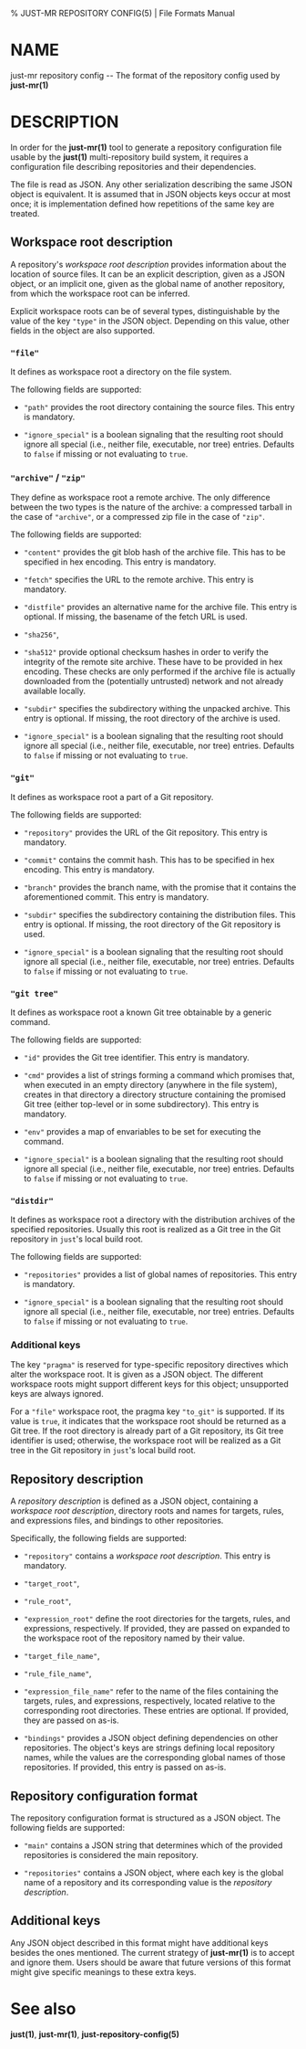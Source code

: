 % JUST-MR REPOSITORY CONFIG(5) | File Formats Manual

NAME
====

just-mr repository config -- The format of the repository config used by
**just-mr(1)**

DESCRIPTION
===========

In order for the **just-mr(1)** tool to generate a repository
configuration file usable by the **just(1)** multi-repository build
system, it requires a configuration file describing repositories and
their dependencies.

The file is read as JSON. Any other serialization describing the same
JSON object is equivalent. It is assumed that in JSON objects keys occur
at most once; it is implementation defined how repetitions of the same
key are treated.

Workspace root description
--------------------------

A repository's *workspace root description* provides information about
the location of source files. It can be an explicit description, given
as a JSON object, or an implicit one, given as the global name of
another repository, from which the workspace root can be inferred.

Explicit workspace roots can be of several types, distinguishable by the
value of the key `"type"` in the JSON object. Depending on this value,
other fields in the object are also supported.

### `"file"`

It defines as workspace root a directory on the file system.

The following fields are supported:

 - `"path"` provides the root directory containing the source files.
   This entry is mandatory.

 - `"ignore_special"` is a boolean signaling that the resulting root
   should ignore all special (i.e., neither file, executable, nor tree)
   entries. Defaults to `false` if missing or not evaluating to `true`.

### `"archive"` / `"zip"`

They define as workspace root a remote archive. The only difference
between the two types is the nature of the archive: a compressed tarball
in the case of `"archive"`, or a compressed zip file in the case of
`"zip"`.

The following fields are supported:

 - `"content"` provides the git blob hash of the archive file. This has
   to be specified in hex encoding. This entry is mandatory.

 - `"fetch"` specifies the URL to the remote archive. This entry is
   mandatory.

 - `"distfile"` provides an alternative name for the archive file. This
   entry is optional. If missing, the basename of the fetch URL is
   used.

 - `"sha256"`,

 - `"sha512"` provide optional checksum hashes in order to verify the
   integrity of the remote site archive. These have to be provided in
   hex encoding. These checks are only performed if the archive file is
   actually downloaded from the (potentially untrusted) network and not
   already available locally.

 - `"subdir"` specifies the subdirectory withing the unpacked archive.
   This entry is optional. If missing, the root directory of the
   archive is used.

 - `"ignore_special"` is a boolean signaling that the resulting root
   should ignore all special (i.e., neither file, executable, nor tree)
   entries. Defaults to `false` if missing or not evaluating to `true`.

### `"git"`

It defines as workspace root a part of a Git repository.

The following fields are supported:

 - `"repository"` provides the URL of the Git repository. This entry is
   mandatory.

 - `"commit"` contains the commit hash. This has to be specified in hex
   encoding. This entry is mandatory.

 - `"branch"` provides the branch name, with the promise that it
   contains the aforementioned commit. This entry is mandatory.

 - `"subdir"` specifies the subdirectory containing the distribution
   files. This entry is optional. If missing, the root directory of the
   Git repository is used.

 - `"ignore_special"` is a boolean signaling that the resulting root
   should ignore all special (i.e., neither file, executable, nor tree)
   entries. Defaults to `false` if missing or not evaluating to `true`.

### `"git tree"`

It defines as workspace root a known Git tree obtainable by a generic
command.

The following fields are supported:

 - `"id"` provides the Git tree identifier. This entry is mandatory.

 - `"cmd"` provides a list of strings forming a command which promises
   that, when executed in an empty directory (anywhere in the file
   system), creates in that directory a directory structure containing
   the promised Git tree (either top-level or in some subdirectory).
   This entry is mandatory.

 - `"env"` provides a map of envariables to be set for executing the
   command.

 - `"ignore_special"` is a boolean signaling that the resulting root
   should ignore all special (i.e., neither file, executable, nor tree)
   entries. Defaults to `false` if missing or not evaluating to `true`.

### `"distdir"`

It defines as workspace root a directory with the distribution archives
of the specified repositories. Usually this root is realized as a Git
tree in the Git repository in `just`'s local build root.

The following fields are supported:

 - `"repositories"` provides a list of global names of repositories.
   This entry is mandatory.

 - `"ignore_special"` is a boolean signaling that the resulting root
   should ignore all special (i.e., neither file, executable, nor tree)
   entries. Defaults to `false` if missing or not evaluating to `true`.

### Additional keys

The key `"pragma"` is reserved for type-specific repository directives
which alter the workspace root. It is given as a JSON object. The
different workspace roots might support different keys for this object;
unsupported keys are always ignored.

For a `"file"` workspace root, the pragma key `"to_git"` is supported.
If its value is `true`, it indicates that the workspace root should be
returned as a Git tree. If the root directory is already part of a Git
repository, its Git tree identifier is used; otherwise, the workspace
root will be realized as a Git tree in the Git repository in `just`'s
local build root.

Repository description
----------------------

A *repository description* is defined as a JSON object, containing a
*workspace root description*, directory roots and names for targets,
rules, and expressions files, and bindings to other repositories.

Specifically, the following fields are supported:

 - `"repository"` contains a *workspace root description*. This entry
   is mandatory.

 - `"target_root"`,

 - `"rule_root"`,

 - `"expression_root"` define the root directories for the targets,
   rules, and expressions, respectively. If provided, they are passed
   on expanded to the workspace root of the repository named by their
   value.

 - `"target_file_name"`,

 - `"rule_file_name"`,

 - `"expression_file_name"` refer to the name of the files containing
   the targets, rules, and expressions, respectively, located relative
   to the corresponding root directories. These entries are optional.
   If provided, they are passed on as-is.

 - `"bindings"` provides a JSON object defining dependencies on other
   repositories. The object's keys are strings defining local
   repository names, while the values are the corresponding global
   names of those repositories. If provided, this entry is passed on
   as-is.

Repository configuration format
-------------------------------

The repository configuration format is structured as a JSON object. The
following fields are supported:

 - `"main"` contains a JSON string that determines which of the
   provided repositories is considered the main repository.

 - `"repositories"` contains a JSON object, where each key is the
   global name of a repository and its corresponding value is the
   *repository description*.

Additional keys
---------------

Any JSON object described in this format might have additional keys
besides the ones mentioned. The current strategy of **just-mr(1)** is to
accept and ignore them. Users should be aware that future versions of
this format might give specific meanings to these extra keys.

See also
========

**just(1)**, **just-mr(1)**, **just-repository-config(5)**
